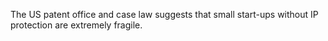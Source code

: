 The US patent office and case law suggests that small start-ups without IP protection are extremely fragile.  